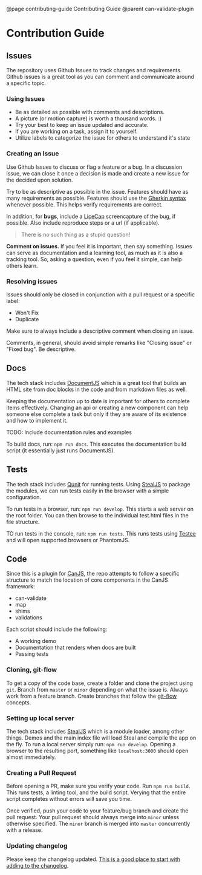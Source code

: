 @page contributing-guide Contributing Guide
@parent can-validate-plugin
# Contribution Guide

## Issues

The repository uses Github Issues to track changes and requirements. Github issues is a great tool as you can comment and communicate around a specific topic.

### Using Issues

- Be as detailed as possible with comments and descriptions.
- A picture (or motion capture) is worth a thousand words. :)
- Try your best to keep an issue updated and accurate.
- If you are working on a task, assign it to yourself.
- Utilize labels to categorize the issue for others to understand it's state

### Creating an Issue

Use Github Issues to discuss or flag a feature or a bug. In a discussion issue, we can close it once a decision is made and create a new issue for the decided upon solution.

Try to be as descriptive as possible in the issue. Features should have as many requirements as possible. Features should use the [Gherkin syntax](https://github.com/cucumber/cucumber/wiki/Gherkin) whenever possible. This helps verify requirements are correct.

In addition, for **bugs**, include a [LiceCap](http://www.cockos.com/licecap/) screencapture of the bug, if possible. Also include reproduce steps or a url (if applicable).

> There is no such thing as a stupid question!

**Comment on issues.** If you feel it is important, then say something. Issues can serve as documentation and a learning tool, as much as it is also a tracking tool. So, asking a question, even if you feel it simple, can help others learn.

### Resolving issues

Issues should only be closed in conjunction with a pull request or a specific label:
- Won't Fix
- Duplicate

Make sure to always include a descriptive comment when closing an issue.

Comments, in general, should avoid simple remarks like "Closing issue" or "Fixed bug". Be descriptive.

## Docs

The tech stack includes [DocumentJS](http://documentjs.com/) which is a great tool that builds an HTML site from doc blocks in the code and from markdown files as well.

Keeping the documentation up to date is important for others to complete items effectively. Changing an api or creating a new component can help someone else complete a task but only if they are aware of its existence and how to implement it.

TODO: Include documentation rules and examples

To build docs, run: `npm run docs`. This executes the documentation build script (it essentially just runs DocumentJS).

## Tests

The tech stack includes [Qunit](https://qunitjs.com/) for running tests. Using [StealJS](http://stealjs.com/) to package the modules, we can run tests easily in the browser with a simple configuration.

To run tests in a browser, run: `npm run develop`. This starts a web server on the root folder. You can then browse to the individual test.html files in the file structure.

TO run tests in the console, run: `npm run tests`. This runs tests using [Testee](https://github.com/bitovi/testee) and will open supported browsers or PhantomJS.

## Code

Since this is a plugin for [CanJS](http://canjs.com/), the repo attempts to follow a specific structure to match the location of core components in the CanJS framework:

- can-validate
 - map
 - shims
 - validations

Each script should include the following:

- A working demo
- Documentation that renders when docs are built
- Passing tests

### Cloning, git-flow

To get a copy of the code base, create a folder and clone the project using `git`. Branch from `master` or `minor` depending on what the issue is. Always work from a feature branch. Create branches that follow the [git-flow](http://nvie.com/posts/a-successful-git-branching-model/) concepts.

### Setting up local server

The tech stack includes [StealJS](http://stealjs.com/) which is a module loader, among other things. Demos and the main index file will load Steal and compile the app on the fly. To run a local server simply run: `npm run develop`. Opening a browser to the resulting port, something like `localhost:3000` should open almost immediately.

### Creating a Pull Request

Before opening a PR, make sure you verify your code. Run `npm run build`. This runs tests, a linting tool, and the build script. Verying that the entire script completes without errors will save you time.

Once verified, push your code to your feature/bug branch and create the pull request. Your pull request should always merge into `minor` unless otherwise specified.  The `minor` branch is merged into `master` concurrently with a release.

### Updating changelog

Please keep the changelog updated. [This is a good place to start with adding to the changelog](http://keepachangelog.com/).

